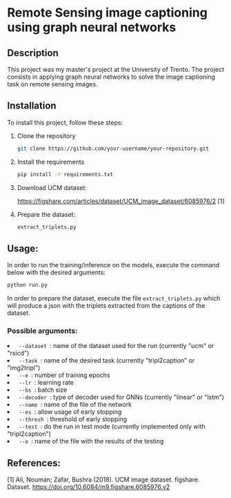 # Remote Sensing image captioning using graph neural networks

## Description
This project was my master's project at the University of Trento. 
The project consists in applying graph neural networks to solve the image captioning task on remote sensing images.


## Installation
To install this project, follow these steps:

1. Clone the repository
   ```bash
   git clone https://github.com/your-username/your-repository.git
2. Install the requirements
   ```bash
   pip install -r requirements.txt
3. Download UCM dataset:
   
   https://figshare.com/articles/dataset/UCM_image_dataset/6085976/2 [1]
5. Prepare the dataset:
   ```bash
   extract_triplets.py
## Usage:
In order to run the training/inference on the models, execute the command below with the desired arguments:
```bash
python run.py
```
In order to prepare the dataset, execute the file `extract_triplets.py` which will produce a json with the triplets extracted from the captions of the dataset. 

### Possible arguments:

<li> <code> --dataset </code>: name of the dataset used for the run (currently "ucm" or "rsicd")</li>
<li> <code> --task </code>: name of the desired task (currently "tripl2caption" or "img2tripl")</li>
<li> <code> --e </code>: number of training epochs</li>
<li> <code> --lr </code>: learning rate</li>
<li> <code> --bs </code>: batch size</li>
<li> <code> --decoder </code>: type of decoder used for GNNs (currently "linear" or "lstm")</li>
<li> <code> --name </code>: name of the file of the network</li>
<li> <code> --es </code>: allow usage of early stopping</li>
<li> <code> --thresh </code>: threshold of early stopping</li>
<li> <code> --test </code>: do the run in test mode (currently implemented only with "tripl2caption")</li>
<li> <code> --o </code>: name of the file with the results of the testing</li>

## References:
[1] Ali, Nouman; Zafar, Bushra (2018). UCM image dataset. figshare. Dataset. https://doi.org/10.6084/m9.figshare.6085976.v2


